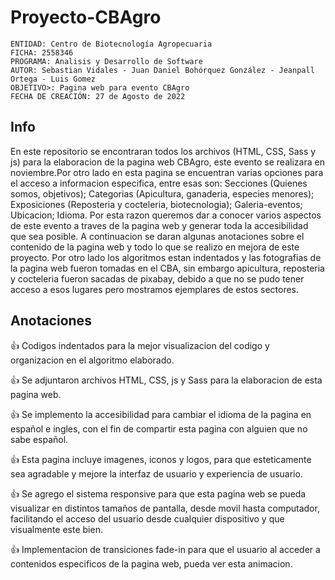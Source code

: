 # Proyecto-CBAgro

    ENTIDAD: Centro de Biotecnología Agropecuaria
    FICHA: 2558346
    PROGRAMA: Analisis y Desarrollo de Software
    AUTOR: Sebastian Vidales - Juan Daniel Bohórquez González - Jeanpall Ortega - Luis Gomez
    OBJETIVO>: Pagina web para evento CBAgro
    FECHA DE CREACIÓN: 27 de Agosto de 2022

## Info

En este repositorio se encontraran todos los archivos (HTML, CSS, Sass y js) para la elaboracion de la pagina web CBAgro, este evento se realizara en noviembre.Por otro lado en esta pagina se encuentran varias opciones para el acceso a informacion especifica, entre esas son: Secciones (Quienes somos, objetivos); Categorias (Apicultura, ganaderia, especies menores); Exposiciones (Reposteria y cocteleria, biotecnologia); Galeria-eventos; Ubicacion; Idioma. Por esta razon queremos dar a conocer varios aspectos de este evento a traves de la pagina web y generar toda la accesibilidad que sea posible. A continuacion se daran algunas anotaciones sobre el contenido de la pagina web y todo lo que se realizo en mejora de este proyecto. Por otro lado los algoritmos estan indentados y las fotografias de la pagina web fueron tomadas en el CBA, sin embargo apicultura, reposteria y cocteleria fueron sacadas de pixabay, debido a que no se pudo tener acceso a esos lugares pero mostramos ejemplares de estos sectores.

## Anotaciones 

:+1: Codigos indentados para la mejor visualizacion del codigo y organizacion en el algoritmo elaborado.

:+1: Se adjuntaron archivos HTML, CSS, js y Sass para la elaboracion de esta pagina web.

:+1: Se implemento la accesibilidad para cambiar el idioma de la pagina en español e ingles, con el fin de compartir esta pagina con alguien que no sabe español.

:+1: Esta pagina incluye imagenes, iconos y logos, para que esteticamente sea agradable y mejore la interfaz de usuario y experiencia de usuario.

:+1: Se agrego el sistema responsive para que esta pagina web se pueda visualizar en distintos tamaños de pantalla, desde movil hasta computador, facilitando el acceso del usuario desde cualquier dispositivo y que visualmente este bien.

:+1: Implementacion de transiciones fade-in para que el usuario al acceder a contenidos especificos de la pagina web, pueda ver esta animacion.

